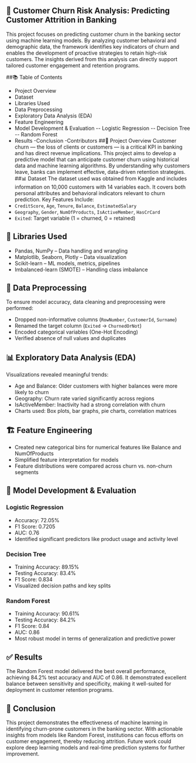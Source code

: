 ## 🔁 Customer Churn Risk Analysis: Predicting Customer Attrition in Banking
This project focuses on predicting customer churn in the banking sector using machine learning models. By analyzing customer behavioral and demographic data, the framework identifies key indicators of churn and enables the development of proactive strategies to retain high-risk customers. The insights derived from this analysis can directly support tailored customer engagement and retention programs.

##📚 Table of Contents
- Project Overview
- Dataset
- Libraries Used
- Data Preprocessing
- Exploratory Data Analysis (EDA)
- Feature Engineering
- Model Development & Evaluation
-- Logistic Regression
-- Decision Tree
-- Random Forest
- Results
-Conclusion
-Contributors
##📌 Project Overview
Customer churn — the loss of clients or customers — is a critical KPI in banking and has direct revenue implications. This project aims to develop a predictive model that can anticipate customer churn using historical data and machine learning algorithms. By understanding why customers leave, banks can implement effective, data-driven retention strategies.
##📊 Dataset
The dataset used was obtained from Kaggle and includes information on 10,000 customers with 14 variables each. It covers both personal attributes and behavioral indicators relevant to churn prediction.
Key Features Include:
- `CreditScore`, `Age`, `Tenure`, `Balance`, `EstimatedSalary`
- `Geography`, `Gender`, `NumOfProducts`, `IsActiveMember`, `HasCrCard`
- `Exited`: Target variable (1 = churned, 0 = retained)
## 🧰 Libraries Used
- Pandas, NumPy – Data handling and wrangling
- Matplotlib, Seaborn, Plotly – Data visualization
- Scikit-learn – ML models, metrics, pipelines
- Imbalanced-learn (SMOTE) – Handling class imbalance
## 🧹 Data Preprocessing
To ensure model accuracy, data cleaning and preprocessing were performed:
- Dropped non-informative columns (`RowNumber`, `CustomerId`, `Surname`)
- Renamed the target column (`Exited` → `ChurnedOrNot`)
- Encoded categorical variables (One-Hot Encoding)
- Verified absence of null values and duplicates
## 📊 Exploratory Data Analysis (EDA)
Visualizations revealed meaningful trends:
- Age and Balance: Older customers with higher balances were more likely to churn
- Geography: Churn rate varied significantly across regions
- IsActiveMember: Inactivity had a strong correlation with churn
- Charts used: Box plots, bar graphs, pie charts, correlation matrices
## 🏗️ Feature Engineering
- Created new categorical bins for numerical features like Balance and NumOfProducts
- Simplified feature interpretation for models
- Feature distributions were compared across churn vs. non-churn segments
## 🤖 Model Development & Evaluation
### Logistic Regression
- Accuracy: 72.05%
- F1 Score: 0.7205
- AUC: 0.76
- Identified significant predictors like product usage and activity level
### Decision Tree
- Training Accuracy: 89.15%
- Testing Accuracy: 83.4%
- F1 Score: 0.834
- Visualized decision paths and key splits
### Random Forest
- Training Accuracy: 90.61%
- Testing Accuracy: 84.2%
- F1 Score: 0.84
- AUC: 0.86
- Most robust model in terms of generalization and predictive power
## ✅ Results
The Random Forest model delivered the best overall performance, achieving 84.2% test accuracy and AUC of 0.86. It demonstrated excellent balance between sensitivity and specificity, making it well-suited for deployment in customer retention programs.
## 📌 Conclusion
This project demonstrates the effectiveness of machine learning in identifying churn-prone customers in the banking sector. With actionable insights from models like Random Forest, institutions can focus efforts on customer engagement, thereby reducing attrition. Future work could explore deep learning models and real-time prediction systems for further improvement.

